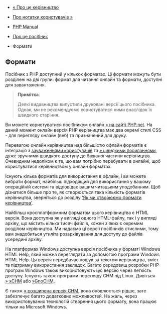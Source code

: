 - [« Про це керівництво](about.md)
- [Про нотатки користувачів »](about.notes.md)

- [PHP Manual](index.md)
- [Про це посібник](about.md)
- Формати

## Формати

Посібник з PHP доступний у кількох форматах. Ці формати можуть
бути розділені на дві групи: формат для читання онлайн та формати,
доступні для завантаження.

> **Примітка**:
>
> Деякі видавництва випустили друковані версії цього посібника.
> Однак, ми не рекомендуємо користуватися ними внаслідок їх швидкого
> старіння.

Ви можете користуватися посібником онлайн [» на сайті
PHP.net](https://www.php.net/). На даний момент онлайн версія PHP
керівництва має два окремі стилі CSS - для перегляду онлайн (веб) та
призначений для друку.

Перевагою онлайн керівництва над більшістю офлайн форматів
є інтеграція з [зауваженнями користувачів](about.notes.md) та
[» швидкими посиланнями](https://www.php.net/urlhowto.php), дуже зручними
швидкого доступу до бажаної частини керівництва. Очевидним недоліком
є те, що вам потрібно перебувати в онлайні, щоб користуватися
керівництвом у онлайн форматах.

Існують кілька форматів для використання в офлайн, і ви можете
вибрати формат, найбільш підходящий для використання у вашому
операційній системі та відповідає вашим читацьким уподобанням.
Щоб дізнатися більше про те, як створюється така кількість
форматів керівництва, зверніться до розділу ['Як ми створюємо формати
керівництва'](about.generate.md).

Найбільш кросплатформним форматом цього керівництва є
HTML версія. Вона доступна як у вигляді одного HTML-файлу, так і у вигляді
архіву, що містить кілька тисяч файлів, кожен з яких є
окремим розділом керівництва. Ми надаємо ці версії посібників
стислими, тому вам знадобиться утиліта розархівування для доступу до
файлів усередині архіву.

На платформах Windows доступна версія посібника у форматі Windows HTML
Help, який можна переглядати за допомогою програми Windows HTML
Help. Ця версія передбачає пошук за текстом керівництва, зміст
та підтримку використання закладок. Багато середовищ розробки PHP-програм
Windows також використовують цю версію через легкість доступу. Існують
також програми перегляду CHM під Linux. Дивіться
[» xCHM](http://xchm.sourceforge.net/) або
[»GnoCHM](http://gnochm.sourceforge.net/).

Є також [» розширена версія
CHM](https://www.php.net/docs-echm.php), вона оновлюється рідше, зате
забезпечує багато додаткових можливостей. На жаль, через
використовуваних технологій створення цього формату, вона працює тільки на
Microsoft Windows.
